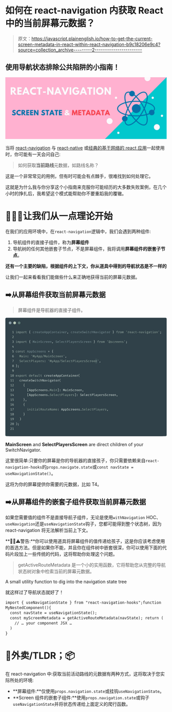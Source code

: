 # 如何在 react-navigation 内获取 React 中的当前屏幕元数据？

> 原文：<https://javascript.plainenglish.io/how-to-get-the-current-screen-metadata-in-react-within-react-navigation-b9c18206e9c4?source=collection_archive---------2----------------------->

## 使用导航状态排除公共陷阱的小指南！

![](img/f9984b2d3e03cb0f3447459afb5ab0a9.png)

当将 [react-navigation](https://reactnavigation.org/) 与 [react-native](https://facebook.github.io/react-native/) 或[经典的基于网络的 react 应用](https://reactjs.org/)一起使用时，你可能有一天会问自己:

> 如何获取**当前路线**元数据，如路线名称？

这是一个非常常见的用例，但有时可能会有点棘手，很难找到如何处理它。

这就是为什么我与你分享这个小指南来克服你可能经历的大多数失败案例，在几个小时的挣扎后，我希望这个模式能帮助你不要重蹈我的覆辙。

# 👨🏻‍🔬让我们从一点理论开始

在我们的应用环境中，在`react-navigation`逻辑中，我们会遇到两种组件:

1.  导航组件的直接子组件，称为**屏幕组件**
2.  导航树的任何其他嵌套子节点，不是屏幕组件，我将调用**屏幕组件的嵌套子节点**。

**还有一个主要的缺陷，根据组件的上下文，你从道具中得到的导航状态是不一样的**

让我们一起来看看我们能做些什么来正确地获得当前的屏幕元数据。

## ➡️从屏幕组件获取当前屏幕元数据

> 屏幕组件是导航器的直接子组件。

![](img/65b1931b5271e7bdcba66da00c69083f.png)

**MainScreen** and **SelectPlayersScreen** are direct children of your SwitchNavigator.

这里很简单:只要你的屏幕是你的导航器的直接孩子，你只需要依赖来自`react-navigation-hooks`的`props.navigate.state`或`const navState = useNavigationState()`。

这将为你的屏幕提供你需要的元数据，比如 T4。

## ➡️从屏幕组件的嵌套子组件获取当前屏幕元数据

如果您需要值的组件不是直接导航子组件，无论是使用`withNavigation` HOC、`useNavigation`还是`useNavigationState`钩子，您都可能得到整个状态树，因为 react-navigation 将无法解析当前上下文。

**✋🏻⚠️警告:**你可以使用道具将屏幕组件的值传递给孩子，这是你应该考虑使用的首选方法。但是如果你不能，并且你在组件树中嵌套很深，你可以使用下面的代码片段加上一些传统的代码，这将帮助你处理这个问题。

> getActiveRouteMetadata 是一个小的实用函数，它将帮助您从完整的导航状态树对象中检索当前的屏幕元数据。

A small utility function to dig into the navigation state tree

就这样过了导航状态就好了！

```
import { useNavigationState } from "react-navigation-hooks";function MyNestedComponent(){
  const navState = useNavigationState();
  const myScreenMetadata = getActiveRouteMetadata(navState); return (
    // … your component JSX …
  )
}
```

# 🚛外卖/TLDR；📦

在 react-navigation 中:获取当前活动路线的元数据有两种方式，这将取决于您实际所处的环境:

*   **屏幕组件:**仅使用`props.navigation.state`或挂钩`useNavigationState`。
*   **Screen 组件的嵌套子组件:**使用`props.navigation.state`或钩子`useNavigationState`并将状态传递给上面定义的爬行函数。